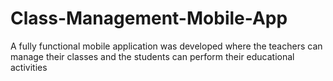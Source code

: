 # Class-Management-Mobile-App
A fully functional mobile application was developed  where the teachers can manage their classes and the  students can perform their educational activities
